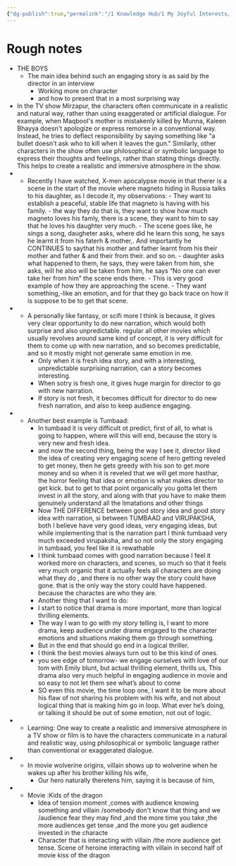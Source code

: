 ```yaml
---
{"dg-publish":true,"permalink":"/1 Knowledge Hub/1 My Joyful Interests/Film making/Creative help/My understanding/","noteIcon":""}
---
```


# Rough notes

- THE BOYS
    - The main idea behind such an engaging story is as said by the director in an interview
        - Working more on character
        - and how to present that in a most surprising way
- In the TV show Mirzapur, the characters often communicate in a realistic and natural way, rather than using exaggerated or artificial dialogue. For example, when Maqbool's mother is mistakenly killed by Munna, Kaleen Bhayya doesn't apologize or express remorse in a conventional way. Instead, he tries to deflect responsibility by saying something like "a bullet doesn't ask who to kill when it leaves the gun." Similarly, other characters in the show often use philosophical or symbolic language to express their thoughts and feelings, rather than stating things directly. This helps to create a realistic and immersive atmosphere in the show.
- - Recently I have watched, X-men apocalypse movie in that therer is a scene in the start of the movie where magneto hiding in Russia talks to his daughter, as I decode it, my observations:
        - They want to establish a peaceful, stable life that magneto is having with his family.
        - the way they do that is, they want to show how much magneto loves his famly, there is a scene, they want to him to say that he loves his daughter very much.
        - The scene goes like, he sings a song, daugheter asks, where did he learn this song, he says he learnt it from his faterh & mother,. And importantly he CONTINUES to saythat his mother and father learnt from his their mother and father & and their from their. and so on.
        - daughter asks what happened to them, he says, they were taken from him, she asks, will he also will be taken from him, he says “No one can ever take her from him” the scene ends there.
        - This is very good example of how they are approaching the scene.
        - They want something,-like an emotion, and for that they go back trace on how it is suppose to be to get that scene.
- - A personally like fantasy, or scifi more I think is because, it gives very clear opportunity to do new narration, which would both surprise and also unpredictable. regular all other movies which usually revolves around same kind of concept, it is very difficult for them to come up with new narration, and so becomes predictable, and so it mostly might not generate same emotion in me.
    - Only when it is fresh idea story, and with a interesting, unpredictable surprising narration, can a story becomes interesting.
    - When sotry is fresh one, it gives huge margin for director to go with new narration.
    - If story is not fresh, it becomes difficult for director to do new fresh narration, and also to keep audience engaging.
- - Another best example is Tumbaad:
    - In tumbaad it is very difficult ot predict, first of all, to what is going to happen, where will this will end, because the story is very new and fresh idea.
    - and now the second thing, being the way I see it, director liked the idea of creating very engaging scene of hero getting reveled to get money, then he gets greedy with his son to get more money and so when it is reveled that we will get more hasthar, the horror feeling that idea or emotion is what makes director to get kick. but to get to that point organically you gotta let them invest in all the story, and along with that you have to make them genuinely understand all the limatations and other things
    - Now THE DIFFERENCE between good story idea and good story idea with narration, si between TUMBAAD and VIRUPAKSHA, both I believe have very good ideas, very engaging ideas, but while implementing that is the narration part I think tumbaad very much exceeded virupaksha, and so not only the story engaging in tumbaad, you feel like it is rewathable
    - I think tumbaad comes with good narration because I feel it worked more on characters, and scenes, so much so that it feels very much organic that it actually feels all characters are doing what they do , and there is no other way the story could have gone. that is the only way the story could have happened. because the charactes are who they are.
    - Another thing that I want to do:
    - I start to notice that drama is more important, more than logical thrilling elements.
    - The way I wan to go with my story telling is, I want to more drama, keep audience under drama engaged to the character emotions and situations making them go through something.
    - But in the end that should go end in a logical thriller.
    - I think the best movies always turn out to be this kind of ones.
    - you see edge of tomorrow- we engage ourselves with love of our tom with Emily blunt, but actual thrilling element, thrills us, This drama also very much helpful in engaging audience in movie and so easy to not let them see what’s about to come
    - SO even this movie, the time loop one, I want it to be more about his flaw of not sharing his problem with his wife, and not about logical thing that is making him go in loop. What ever he’s doing, or talking it should be out of some emotion, not out of logic.
- - Learning: One way to create a realistic and immersive atmosphere in a TV show or film is to have the characters communicate in a natural and realistic way, using philosophical or symbolic language rather than conventional or exaggerated dialogue.
- - In movie wolverine origins, villain shows up to wolverine when he wakes up after his brother killing his wife,
    - Our hero naturally theretens him, saying it is because of him,
- - Movie :Kids of the dragon
    - Idea of tension moment ,comes with audience knowing something and villain /somebody don't know that thing and we /audience fear they may find ,and the more time you take ,the more audiences get tense ,and the more you get audience invested in the characte
    - Character that is interacting with villain /the more audience get tense. Scene of heroine interacting with villain in second half of movie kiss of the dragon